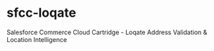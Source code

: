 # sfcc-loqate
Salesforce Commerce Cloud Cartridge - Loqate Address Validation &amp; Location Intelligence
